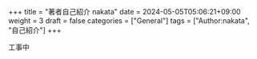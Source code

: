 +++
title = "著者自己紹介 nakata"
date = 2024-05-05T05:06:21+09:00
weight = 3
draft = false
categories = ["General"]
tags = ["Author:nakata", "自己紹介"]
+++

工事中
